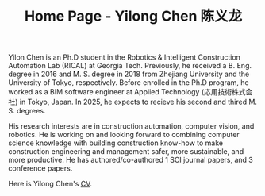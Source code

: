 ﻿---
layout: archive
permalink: /
title: "Home Page - Yilong Chen 陈义龙"
excerpt: "About me"
author_profile: true
---



Yilon Chen is an Ph.D student in the Robotics & Intelligent Construction Automation Lab (RICAL) at Georgia Tech. Previously, he received a B. Eng. degree in 2016 and M. S. degree in 2018 from Zhejiang University and the University of Tokyo, respectively. Before enrolled in the Ph.D program, he worked as a BIM software engineer at Applied Technology (応用技術株式会社) in Tokyo, Japan. In 2025, he expects to recieve his second and thired M. S. degrees. 

His research interests are in construction automation, computer vision, and robotics. He is working on and looking forward to combining computer science knowledge with building construction know-how to make construction engineering and management safer, more sustainable, and more productive. He has authored/co-authored 1 SCI journal papers, and 3 conference papers.

Here is Yilong Chen's [CV](local_file).